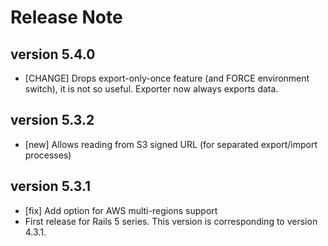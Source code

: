 # Release Note

## version 5.4.0

- [CHANGE] Drops export-only-once feature (and FORCE environment switch), it is not so useful.
  Exporter now always exports data.

## version 5.3.2

- [new] Allows reading from S3 signed URL (for separated export/import processes)

## version 5.3.1

- [fix] Add option for AWS multi-regions support
- First release for Rails 5 series.  This version is corresponding to version 4.3.1.
